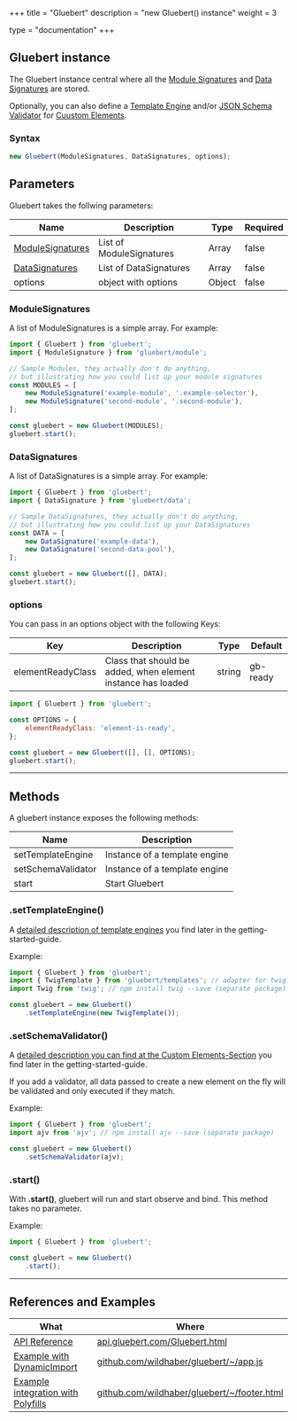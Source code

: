 +++
title = "Gluebert"
description = "new Gluebert() instance"
weight = 3

type = "documentation"
+++

## Gluebert instance

The Gluebert instance central where all the [Module Signatures](/getting-started/module/) and [Data Signatures](/getting-started/data) are stored.
  
Optionally, you can also define a [Template Engine](/getting-started/template-engines) and/or [JSON Schema Validator](/getting-started/elements) for [Cuustom Elements](/getting-started/elements).

### Syntax

```javascript
new Gluebert(ModuleSignatures, DataSignatures, options);
```

## Parameters

Gluebert takes the follwing parameters:

| Name | Description | Type | Required |
| --- | --- | --- | --- |
| [ModuleSignatures](/getting-started/module) | List of ModuleSignatures | Array | false |
| [DataSignatures](/getting-started/data) | List of DataSignatures | Array | false |
| options | object with options | Object | false |

### ModuleSignatures

A list of ModuleSignatures is a simple array. For example:

```javascript
import { Gluebert } from 'gluebert';
import { ModuleSignature } from 'gluebert/module';

// Sample Modules, they actually don't do anything,
// but illustrating how you could list up your module signatures
const MODULES = [
    new ModuleSignature('example-module', '.example-selector'),
    new ModuleSignature('second-module', '.second-module'),
];

const gluebert = new Gluebert(MODULES);
gluebert.start();
```

### DataSignatures

A list of DataSignatures is a simple array. For example:

```javascript
import { Gluebert } from 'gluebert';
import { DataSignature } from 'gluebert/data';

// Sample DataSignatures, they actually don't do anything,
// but illustrating how you could list up your DataSignatures
const DATA = [
    new DataSignature('example-data'),
    new DataSignature('second-data-pool'),
];

const gluebert = new Gluebert([], DATA);
gluebert.start();
```

### options

You can pass in an options object with the following Keys:

| Key | Description | Type | Default |
| --- | --- | --- | --- |
| elementReadyClass | Class that should be added, when element instance has loaded | string | gb-ready |


```javascript
import { Gluebert } from 'gluebert';

const OPTIONS = {
    elementReadyClass: 'element-is-ready',
};

const gluebert = new Gluebert([], [], OPTIONS);
gluebert.start();
```

---

## Methods

A gluebert instance exposes the following methods:

| Name | Description |
| --- | --- |
| setTemplateEngine | Instance of a template engine  |
| setSchemaValidator | Instance of a template engine  |
| start | Start Gluebert |

### .setTemplateEngine()

A [detailed description of template engines](/getting-started/template-engines) you find later in the getting-started-guide.

Example:

```javascript
import { Gluebert } from 'gluebert';
import { TwigTemplate } from 'gluebert/templates'; // adapter for twig template engine
import Twig from 'twig'; // npm install twig --save (separate package)

const gluebert = new Gluebert()
    .setTemplateEngine(new TwigTemplate());
```

### .setSchemaValidator()

A [detailed description you can find at the Custom Elements-Section](/getting-started/elements) you find later in the getting-started-guide.

If you add a validator, all data passed to create a new element on the fly will be validated and only executed if they match.

Example:

```javascript
import { Gluebert } from 'gluebert';
import ajv from 'ajv'; // npm install ajv --save (separate package)

const gluebert = new Gluebert()
    .setSchemaValidator(ajv);
```

### .start()

With **.start()**, gluebert will run and start observe and bind. This method takes no parameter.

Example:

```javascript
import { Gluebert } from 'gluebert';

const gluebert = new Gluebert()
    .start();
```

---

## References and Examples

| What | Where |
| --- | --- |
| [API Reference](https://api.gluebert.com/Gluebert.html) | [api.gluebert.com/Gluebert.html](https://api.gluebert.com/Gluebert.html) |
| [Example with DynamicImport](https://github.com/wildhaber/gluebert/blob/develop/documentation/themes/gluebert/src/js/app.js) | [github.com/wildhaber/gluebert/~/app.js](https://github.com/wildhaber/gluebert/blob/develop/documentation/themes/gluebert/src/js/app.js) |
| [Example integration with Polyfills](https://github.com/wildhaber/gluebert/blob/develop/documentation/themes/gluebert/layouts/partials/footer.html#L1-L22) | [github.com/wildhaber/gluebert/~/footer.html](https://github.com/wildhaber/gluebert/blob/develop/documentation/themes/gluebert/layouts/partials/footer.html#L1-L22) |
